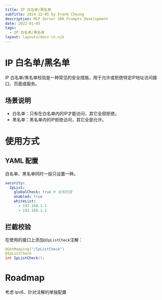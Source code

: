 ```yaml
---
title: IP 白名单/黑名单
subTitle: 2024-12-05 by Frank Cheung
description: MCP Server SDK Prompts Development
date: 2022-01-05
tags:
  - IP 白名单/黑名单
layout: layouts/docs-cn.njk
---
```


# IP 白名单/黑名单

IP 白名单/黑名单校验是一种常见的安全措施，用于允许或拒绝特定IP地址访问接口、页面或服务。

## 场景说明

- 白名单：只有在白名单内的IP才能访问，其它全部拒绝。
- 黑名单：黑名单内的IP拒绝访问，其它全部允许。

# 使用方式
## YAML 配置
白名单、黑名单同时一般只设置一种。

```yaml
security:
  IpList:
    globalCheck: true # 全局检查
    enabled: true
    whiteList:
      - 192.168.1.1
      - 192.168.1.2
```
## 拦截校验
在使用的接口上添加`@IpListCheck`注解：
```java
@GetMapping("/IpListCheck")
@IpListCheck
int IpListCheck();
```


# Roadmap
考虑 ipv6、针对注解的单独配置